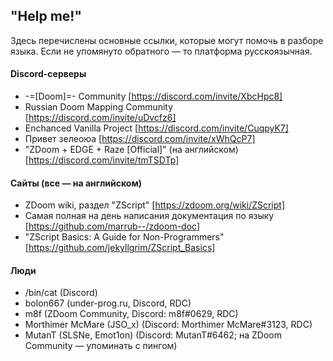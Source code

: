 ## "Help me!"

Здесь перечислены основные ссылки, которые могут помочь в разборе языка. Если не упомянуто обратного — то платформа русскоязычная.

#### Discord-серверы
* -=[Doom]=- Community [https://discord.com/invite/XbcHpc8]
* Russian Doom Mapping Community [https://discord.com/invite/uDvcfz6]
* Enchanced Vanilla Project [https://discord.com/invite/CuqpyK7]
* Привет зелеоюа [https://discord.com/invite/xWhQcP7]
* "ZDoom + EDGE + Raze [Official]" (на английском) [https://discord.com/invite/tmTSDTp]

#### Сайты (все — на английском)
* ZDoom wiki, раздел "ZScript" [https://zdoom.org/wiki/ZScript]
* Самая полная на день написания документация по языку [https://github.com/marrub--/zdoom-doc]
* "ZScript Basics: A Guide for Non-Programmers" [https://github.com/jekyllgrim/ZScript_Basics]

#### Люди
* /bin/cat (Discord)
* bolon667 (under-prog.ru, Discord, RDC)
* m8f (ZDoom Community, Discord: m8f#0629, RDC)
* Morthimer McMare (JSO_x) (Discord: Morthimer McMare#3123, RDC)
* MutanT (SLSNe, Emot1on) (Discord: MutanT#6462; на ZDoom Community — упоминать с пингом)
